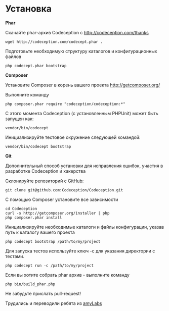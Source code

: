 # Установка

**Phar**

Скачайте phar-архив Codeception с http://codeception.com/thanks

~~~
wget http://codeception.com/codecept.phar .
~~~

Подготовьте необходимую структуру каталогов и конфигурационных файлов

~~~
php codecept.phar bootstrap
~~~

**Composer**

Установите Composer в корень вашего проекта http://getcomposer.org/

Выполните команду

~~~
php composer.phar require "codeception/codeception:*"
~~~

С этого момента Codeception (с установленным PHPUnit) может быть запущен как:

~~~
vendor/bin/codecept
~~~

Инициализируйте тестовое окружение следующей командой: 

~~~
vendor/bin/codecept bootstrap
~~~

**Git**

Дополнительный способ установки для исправления ошибок, участия в разработке Codeception и хакерства

Склонируйте репозиторий с GitHub:

~~~
git clone git@github.com:Codeception/Codeception.git
~~~

С помощью Composer установите все зависимости

~~~
cd Codeception
curl -s http://getcomposer.org/installer | php
php composer.phar install
~~~

Инициализируйте  необходимые каталоги и файлы конфигурации, указав путь к каталогу вашего проекта

~~~
php codecept bootstrap /path/to/my/project
~~~

Для запуска тестов используйте ключ -c для указания директории с тестами.

~~~
php codecept run -c /path/to/my/project
~~~

Если вы хотите собрать phar архив - выполните команду

~~~
php bin/build_phar.php
~~~

Не забудьте прислать pull-request!

Трудились и переводили ребята из [amyLabs](http://amylabs.ru/)
